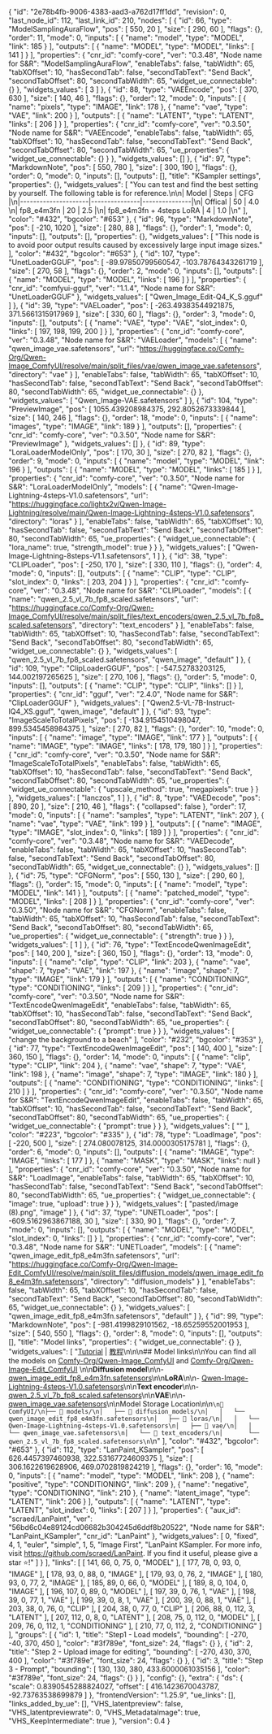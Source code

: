 {
  "id": "2e78b4fb-9006-4383-aad3-a762d17ff1dd",
  "revision": 0,
  "last_node_id": 112,
  "last_link_id": 210,
  "nodes": [
    {
      "id": 66,
      "type": "ModelSamplingAuraFlow",
      "pos": [
        550,
        20
      ],
      "size": [
        290,
        60
      ],
      "flags": {},
      "order": 11,
      "mode": 0,
      "inputs": [
        {
          "name": "model",
          "type": "MODEL",
          "link": 185
        }
      ],
      "outputs": [
        {
          "name": "MODEL",
          "type": "MODEL",
          "links": [
            141
          ]
        }
      ],
      "properties": {
        "cnr_id": "comfy-core",
        "ver": "0.3.48",
        "Node name for S&R": "ModelSamplingAuraFlow",
        "enableTabs": false,
        "tabWidth": 65,
        "tabXOffset": 10,
        "hasSecondTab": false,
        "secondTabText": "Send Back",
        "secondTabOffset": 80,
        "secondTabWidth": 65,
        "widget_ue_connectable": {}
      },
      "widgets_values": [
        3
      ]
    },
    {
      "id": 88,
      "type": "VAEEncode",
      "pos": [
        370,
        630
      ],
      "size": [
        140,
        46
      ],
      "flags": {},
      "order": 12,
      "mode": 0,
      "inputs": [
        {
          "name": "pixels",
          "type": "IMAGE",
          "link": 178
        },
        {
          "name": "vae",
          "type": "VAE",
          "link": 200
        }
      ],
      "outputs": [
        {
          "name": "LATENT",
          "type": "LATENT",
          "links": [
            206
          ]
        }
      ],
      "properties": {
        "cnr_id": "comfy-core",
        "ver": "0.3.50",
        "Node name for S&R": "VAEEncode",
        "enableTabs": false,
        "tabWidth": 65,
        "tabXOffset": 10,
        "hasSecondTab": false,
        "secondTabText": "Send Back",
        "secondTabOffset": 80,
        "secondTabWidth": 65,
        "ue_properties": {
          "widget_ue_connectable": {}
        }
      },
      "widgets_values": []
    },
    {
      "id": 97,
      "type": "MarkdownNote",
      "pos": [
        550,
        780
      ],
      "size": [
        300,
        190
      ],
      "flags": {},
      "order": 0,
      "mode": 0,
      "inputs": [],
      "outputs": [],
      "title": "KSampler settings",
      "properties": {},
      "widgets_values": [
        "You can test and find the best setting by yourself. The following table is for reference.\n\n| Model            | Steps | CFG |\n|---------------------|---------------|---------------|\n| Offical             | 50               | 4.0               \n| fp8_e4m3fn             | 20                | 2.5               |\n| fp8_e4m3fn + 4steps LoRA    | 4               | 1.0               |\n"
      ],
      "color": "#432",
      "bgcolor": "#653"
    },
    {
      "id": 96,
      "type": "MarkdownNote",
      "pos": [
        -210,
        1020
      ],
      "size": [
        280,
        88
      ],
      "flags": {},
      "order": 1,
      "mode": 0,
      "inputs": [],
      "outputs": [],
      "properties": {},
      "widgets_values": [
        "This node is to avoid poor output results caused by excessively large input image sizes."
      ],
      "color": "#432",
      "bgcolor": "#653"
    },
    {
      "id": 107,
      "type": "UnetLoaderGGUF",
      "pos": [
        -89.97850799560547,
        -103.78764343261719
      ],
      "size": [
        270,
        58
      ],
      "flags": {},
      "order": 2,
      "mode": 0,
      "inputs": [],
      "outputs": [
        {
          "name": "MODEL",
          "type": "MODEL",
          "links": [
            196
          ]
        }
      ],
      "properties": {
        "cnr_id": "comfyui-gguf",
        "ver": "1.1.4",
        "Node name for S&R": "UnetLoaderGGUF"
      },
      "widgets_values": [
        "Qwen_Image_Edit-Q4_K_S.gguf"
      ]
    },
    {
      "id": 39,
      "type": "VAELoader",
      "pos": [
        -263.49383544921875,
        371.5661315917969
      ],
      "size": [
        330,
        60
      ],
      "flags": {},
      "order": 3,
      "mode": 0,
      "inputs": [],
      "outputs": [
        {
          "name": "VAE",
          "type": "VAE",
          "slot_index": 0,
          "links": [
            197,
            198,
            199,
            200
          ]
        }
      ],
      "properties": {
        "cnr_id": "comfy-core",
        "ver": "0.3.48",
        "Node name for S&R": "VAELoader",
        "models": [
          {
            "name": "qwen_image_vae.safetensors",
            "url": "https://huggingface.co/Comfy-Org/Qwen-Image_ComfyUI/resolve/main/split_files/vae/qwen_image_vae.safetensors",
            "directory": "vae"
          }
        ],
        "enableTabs": false,
        "tabWidth": 65,
        "tabXOffset": 10,
        "hasSecondTab": false,
        "secondTabText": "Send Back",
        "secondTabOffset": 80,
        "secondTabWidth": 65,
        "widget_ue_connectable": {}
      },
      "widgets_values": [
        "Qwen_Image-VAE.safetensors"
      ]
    },
    {
      "id": 104,
      "type": "PreviewImage",
      "pos": [
        1055.439208984375,
        292.8052673339844
      ],
      "size": [
        140,
        246
      ],
      "flags": {},
      "order": 18,
      "mode": 0,
      "inputs": [
        {
          "name": "images",
          "type": "IMAGE",
          "link": 189
        }
      ],
      "outputs": [],
      "properties": {
        "cnr_id": "comfy-core",
        "ver": "0.3.50",
        "Node name for S&R": "PreviewImage"
      },
      "widgets_values": []
    },
    {
      "id": 89,
      "type": "LoraLoaderModelOnly",
      "pos": [
        170,
        30
      ],
      "size": [
        270,
        82
      ],
      "flags": {},
      "order": 9,
      "mode": 0,
      "inputs": [
        {
          "name": "model",
          "type": "MODEL",
          "link": 196
        }
      ],
      "outputs": [
        {
          "name": "MODEL",
          "type": "MODEL",
          "links": [
            185
          ]
        }
      ],
      "properties": {
        "cnr_id": "comfy-core",
        "ver": "0.3.50",
        "Node name for S&R": "LoraLoaderModelOnly",
        "models": [
          {
            "name": "Qwen-Image-Lightning-4steps-V1.0.safetensors",
            "url": "https://huggingface.co/lightx2v/Qwen-Image-Lightning/resolve/main/Qwen-Image-Lightning-4steps-V1.0.safetensors",
            "directory": "loras"
          }
        ],
        "enableTabs": false,
        "tabWidth": 65,
        "tabXOffset": 10,
        "hasSecondTab": false,
        "secondTabText": "Send Back",
        "secondTabOffset": 80,
        "secondTabWidth": 65,
        "ue_properties": {
          "widget_ue_connectable": {
            "lora_name": true,
            "strength_model": true
          }
        }
      },
      "widgets_values": [
        "Qwen-Image-Lightning-8steps-V1.1.safetensors",
        1
      ]
    },
    {
      "id": 38,
      "type": "CLIPLoader",
      "pos": [
        -250,
        170
      ],
      "size": [
        330,
        110
      ],
      "flags": {},
      "order": 4,
      "mode": 0,
      "inputs": [],
      "outputs": [
        {
          "name": "CLIP",
          "type": "CLIP",
          "slot_index": 0,
          "links": [
            203,
            204
          ]
        }
      ],
      "properties": {
        "cnr_id": "comfy-core",
        "ver": "0.3.48",
        "Node name for S&R": "CLIPLoader",
        "models": [
          {
            "name": "qwen_2.5_vl_7b_fp8_scaled.safetensors",
            "url": "https://huggingface.co/Comfy-Org/Qwen-Image_ComfyUI/resolve/main/split_files/text_encoders/qwen_2.5_vl_7b_fp8_scaled.safetensors",
            "directory": "text_encoders"
          }
        ],
        "enableTabs": false,
        "tabWidth": 65,
        "tabXOffset": 10,
        "hasSecondTab": false,
        "secondTabText": "Send Back",
        "secondTabOffset": 80,
        "secondTabWidth": 65,
        "widget_ue_connectable": {}
      },
      "widgets_values": [
        "qwen_2.5_vl_7b_fp8_scaled.safetensors",
        "qwen_image",
        "default"
      ]
    },
    {
      "id": 109,
      "type": "ClipLoaderGGUF",
      "pos": [
        -547.52783203125,
        144.002197265625
      ],
      "size": [
        270,
        106
      ],
      "flags": {},
      "order": 5,
      "mode": 0,
      "inputs": [],
      "outputs": [
        {
          "name": "CLIP",
          "type": "CLIP",
          "links": []
        }
      ],
      "properties": {
        "cnr_id": "gguf",
        "ver": "2.4.0",
        "Node name for S&R": "ClipLoaderGGUF"
      },
      "widgets_values": [
        "Qwen2.5-VL-7B-Instruct-IQ4_XS.gguf",
        "qwen_image",
        "default"
      ]
    },
    {
      "id": 93,
      "type": "ImageScaleToTotalPixels",
      "pos": [
        -134.9154510498047,
        899.5345458984375
      ],
      "size": [
        270,
        82
      ],
      "flags": {},
      "order": 10,
      "mode": 0,
      "inputs": [
        {
          "name": "image",
          "type": "IMAGE",
          "link": 177
        }
      ],
      "outputs": [
        {
          "name": "IMAGE",
          "type": "IMAGE",
          "links": [
            178,
            179,
            180
          ]
        }
      ],
      "properties": {
        "cnr_id": "comfy-core",
        "ver": "0.3.50",
        "Node name for S&R": "ImageScaleToTotalPixels",
        "enableTabs": false,
        "tabWidth": 65,
        "tabXOffset": 10,
        "hasSecondTab": false,
        "secondTabText": "Send Back",
        "secondTabOffset": 80,
        "secondTabWidth": 65,
        "ue_properties": {
          "widget_ue_connectable": {
            "upscale_method": true,
            "megapixels": true
          }
        }
      },
      "widgets_values": [
        "lanczos",
        1
      ]
    },
    {
      "id": 8,
      "type": "VAEDecode",
      "pos": [
        890,
        20
      ],
      "size": [
        210,
        46
      ],
      "flags": {
        "collapsed": false
      },
      "order": 17,
      "mode": 0,
      "inputs": [
        {
          "name": "samples",
          "type": "LATENT",
          "link": 207
        },
        {
          "name": "vae",
          "type": "VAE",
          "link": 199
        }
      ],
      "outputs": [
        {
          "name": "IMAGE",
          "type": "IMAGE",
          "slot_index": 0,
          "links": [
            189
          ]
        }
      ],
      "properties": {
        "cnr_id": "comfy-core",
        "ver": "0.3.48",
        "Node name for S&R": "VAEDecode",
        "enableTabs": false,
        "tabWidth": 65,
        "tabXOffset": 10,
        "hasSecondTab": false,
        "secondTabText": "Send Back",
        "secondTabOffset": 80,
        "secondTabWidth": 65,
        "widget_ue_connectable": {}
      },
      "widgets_values": []
    },
    {
      "id": 75,
      "type": "CFGNorm",
      "pos": [
        550,
        130
      ],
      "size": [
        290,
        60
      ],
      "flags": {},
      "order": 15,
      "mode": 0,
      "inputs": [
        {
          "name": "model",
          "type": "MODEL",
          "link": 141
        }
      ],
      "outputs": [
        {
          "name": "patched_model",
          "type": "MODEL",
          "links": [
            208
          ]
        }
      ],
      "properties": {
        "cnr_id": "comfy-core",
        "ver": "0.3.50",
        "Node name for S&R": "CFGNorm",
        "enableTabs": false,
        "tabWidth": 65,
        "tabXOffset": 10,
        "hasSecondTab": false,
        "secondTabText": "Send Back",
        "secondTabOffset": 80,
        "secondTabWidth": 65,
        "ue_properties": {
          "widget_ue_connectable": {
            "strength": true
          }
        }
      },
      "widgets_values": [
        1
      ]
    },
    {
      "id": 76,
      "type": "TextEncodeQwenImageEdit",
      "pos": [
        140,
        200
      ],
      "size": [
        360,
        150
      ],
      "flags": {},
      "order": 13,
      "mode": 0,
      "inputs": [
        {
          "name": "clip",
          "type": "CLIP",
          "link": 203
        },
        {
          "name": "vae",
          "shape": 7,
          "type": "VAE",
          "link": 197
        },
        {
          "name": "image",
          "shape": 7,
          "type": "IMAGE",
          "link": 179
        }
      ],
      "outputs": [
        {
          "name": "CONDITIONING",
          "type": "CONDITIONING",
          "links": [
            209
          ]
        }
      ],
      "properties": {
        "cnr_id": "comfy-core",
        "ver": "0.3.50",
        "Node name for S&R": "TextEncodeQwenImageEdit",
        "enableTabs": false,
        "tabWidth": 65,
        "tabXOffset": 10,
        "hasSecondTab": false,
        "secondTabText": "Send Back",
        "secondTabOffset": 80,
        "secondTabWidth": 65,
        "ue_properties": {
          "widget_ue_connectable": {
            "prompt": true
          }
        }
      },
      "widgets_values": [
        "change the background to a beach"
      ],
      "color": "#232",
      "bgcolor": "#353"
    },
    {
      "id": 77,
      "type": "TextEncodeQwenImageEdit",
      "pos": [
        140,
        400
      ],
      "size": [
        360,
        150
      ],
      "flags": {},
      "order": 14,
      "mode": 0,
      "inputs": [
        {
          "name": "clip",
          "type": "CLIP",
          "link": 204
        },
        {
          "name": "vae",
          "shape": 7,
          "type": "VAE",
          "link": 198
        },
        {
          "name": "image",
          "shape": 7,
          "type": "IMAGE",
          "link": 180
        }
      ],
      "outputs": [
        {
          "name": "CONDITIONING",
          "type": "CONDITIONING",
          "links": [
            210
          ]
        }
      ],
      "properties": {
        "cnr_id": "comfy-core",
        "ver": "0.3.50",
        "Node name for S&R": "TextEncodeQwenImageEdit",
        "enableTabs": false,
        "tabWidth": 65,
        "tabXOffset": 10,
        "hasSecondTab": false,
        "secondTabText": "Send Back",
        "secondTabOffset": 80,
        "secondTabWidth": 65,
        "ue_properties": {
          "widget_ue_connectable": {
            "prompt": true
          }
        }
      },
      "widgets_values": [
        ""
      ],
      "color": "#223",
      "bgcolor": "#335"
    },
    {
      "id": 78,
      "type": "LoadImage",
      "pos": [
        -220,
        500
      ],
      "size": [
        274.080078125,
        314.0000305175781
      ],
      "flags": {},
      "order": 6,
      "mode": 0,
      "inputs": [],
      "outputs": [
        {
          "name": "IMAGE",
          "type": "IMAGE",
          "links": [
            177
          ]
        },
        {
          "name": "MASK",
          "type": "MASK",
          "links": null
        }
      ],
      "properties": {
        "cnr_id": "comfy-core",
        "ver": "0.3.50",
        "Node name for S&R": "LoadImage",
        "enableTabs": false,
        "tabWidth": 65,
        "tabXOffset": 10,
        "hasSecondTab": false,
        "secondTabText": "Send Back",
        "secondTabOffset": 80,
        "secondTabWidth": 65,
        "ue_properties": {
          "widget_ue_connectable": {
            "image": true,
            "upload": true
          }
        }
      },
      "widgets_values": [
        "pasted/image (8).png",
        "image"
      ]
    },
    {
      "id": 37,
      "type": "UNETLoader",
      "pos": [
        -609.5162963867188,
        30
      ],
      "size": [
        330,
        90
      ],
      "flags": {},
      "order": 7,
      "mode": 0,
      "inputs": [],
      "outputs": [
        {
          "name": "MODEL",
          "type": "MODEL",
          "slot_index": 0,
          "links": []
        }
      ],
      "properties": {
        "cnr_id": "comfy-core",
        "ver": "0.3.48",
        "Node name for S&R": "UNETLoader",
        "models": [
          {
            "name": "qwen_image_edit_fp8_e4m3fn.safetensors",
            "url": "https://huggingface.co/Comfy-Org/Qwen-Image-Edit_ComfyUI/resolve/main/split_files/diffusion_models/qwen_image_edit_fp8_e4m3fn.safetensors",
            "directory": "diffusion_models"
          }
        ],
        "enableTabs": false,
        "tabWidth": 65,
        "tabXOffset": 10,
        "hasSecondTab": false,
        "secondTabText": "Send Back",
        "secondTabOffset": 80,
        "secondTabWidth": 65,
        "widget_ue_connectable": {}
      },
      "widgets_values": [
        "qwen_image_edit_fp8_e4m3fn.safetensors",
        "default"
      ]
    },
    {
      "id": 99,
      "type": "MarkdownNote",
      "pos": [
        -981.4199829101562,
        -18.65259552001953
      ],
      "size": [
        540,
        550
      ],
      "flags": {},
      "order": 8,
      "mode": 0,
      "inputs": [],
      "outputs": [],
      "title": "Model links",
      "properties": {
        "widget_ue_connectable": {}
      },
      "widgets_values": [
        "[Tutorial](https://docs.comfy.org/tutorials/image/qwen/qwen-image-edit) | [教程](https://docs.comfy.org/zh-CN/tutorials/image/qwen/qwen-image-edit)\n\n\n## Model links\n\nYou can find all the models on [Comfy-Org/Qwen-Image_ComfyUI](https://huggingface.co/Comfy-Org/Qwen-Image_ComfyUI/tree/main) and  [Comfy-Org/Qwen-Image-Edit_ComfyUI](https://huggingface.co/Comfy-Org/Qwen-Image-Edit_ComfyUI) \n\n**Diffusion model**\n\n- [qwen_image_edit_fp8_e4m3fn.safetensors](https://huggingface.co/Comfy-Org/Qwen-Image-Edit_ComfyUI/resolve/main/split_files/diffusion_models/qwen_image_edit_fp8_e4m3fn.safetensors)\n\n**LoRA**\n\n- [Qwen-Image-Lightning-4steps-V1.0.safetensors](https://huggingface.co/lightx2v/Qwen-Image-Lightning/resolve/main/Qwen-Image-Lightning-4steps-V1.0.safetensors)\n\n**Text encoder**\n\n- [qwen_2.5_vl_7b_fp8_scaled.safetensors](https://huggingface.co/Comfy-Org/Qwen-Image_ComfyUI/resolve/main/split_files/text_encoders/qwen_2.5_vl_7b_fp8_scaled.safetensors)\n\n**VAE**\n\n- [qwen_image_vae.safetensors](https://huggingface.co/Comfy-Org/Qwen-Image_ComfyUI/resolve/main/split_files/vae/qwen_image_vae.safetensors)\n\nModel Storage Location\n\n```\n📂 ComfyUI/\n├── 📂 models/\n│   ├── 📂 diffusion_models/\n│   │   └── qwen_image_edit_fp8_e4m3fn.safetensors\n│   ├── 📂 loras/\n│   │   └── Qwen-Image-Lightning-4steps-V1.0.safetensors\n│   ├── 📂 vae/\n│   │   └── qwen_image_vae.safetensors\n│   └── 📂 text_encoders/\n│       └── qwen_2.5_vl_7b_fp8_scaled.safetensors\n```\n"
      ],
      "color": "#432",
      "bgcolor": "#653"
    },
    {
      "id": 112,
      "type": "LanPaint_KSampler",
      "pos": [
        626.4457397460938,
        322.53167724609375
      ],
      "size": [
        306.1622619628906,
        469.0702819824219
      ],
      "flags": {},
      "order": 16,
      "mode": 0,
      "inputs": [
        {
          "name": "model",
          "type": "MODEL",
          "link": 208
        },
        {
          "name": "positive",
          "type": "CONDITIONING",
          "link": 209
        },
        {
          "name": "negative",
          "type": "CONDITIONING",
          "link": 210
        },
        {
          "name": "latent_image",
          "type": "LATENT",
          "link": 206
        }
      ],
      "outputs": [
        {
          "name": "LATENT",
          "type": "LATENT",
          "slot_index": 0,
          "links": [
            207
          ]
        }
      ],
      "properties": {
        "aux_id": "scraed/LanPaint",
        "ver": "56bd6c04e89124cd06682b304245d6ddf8b20522",
        "Node name for S&R": "LanPaint_KSampler",
        "cnr_id": "LanPaint"
      },
      "widgets_values": [
        0,
        "fixed",
        4,
        1,
        "euler",
        "simple",
        1,
        5,
        "Image First",
        "LanPaint KSampler. For more info, visit https://github.com/scraed/LanPaint. If you find it useful, please give a star ⭐️!"
      ]
    }
  ],
  "links": [
    [
      141,
      66,
      0,
      75,
      0,
      "MODEL"
    ],
    [
      177,
      78,
      0,
      93,
      0,
      "IMAGE"
    ],
    [
      178,
      93,
      0,
      88,
      0,
      "IMAGE"
    ],
    [
      179,
      93,
      0,
      76,
      2,
      "IMAGE"
    ],
    [
      180,
      93,
      0,
      77,
      2,
      "IMAGE"
    ],
    [
      185,
      89,
      0,
      66,
      0,
      "MODEL"
    ],
    [
      189,
      8,
      0,
      104,
      0,
      "IMAGE"
    ],
    [
      196,
      107,
      0,
      89,
      0,
      "MODEL"
    ],
    [
      197,
      39,
      0,
      76,
      1,
      "VAE"
    ],
    [
      198,
      39,
      0,
      77,
      1,
      "VAE"
    ],
    [
      199,
      39,
      0,
      8,
      1,
      "VAE"
    ],
    [
      200,
      39,
      0,
      88,
      1,
      "VAE"
    ],
    [
      203,
      38,
      0,
      76,
      0,
      "CLIP"
    ],
    [
      204,
      38,
      0,
      77,
      0,
      "CLIP"
    ],
    [
      206,
      88,
      0,
      112,
      3,
      "LATENT"
    ],
    [
      207,
      112,
      0,
      8,
      0,
      "LATENT"
    ],
    [
      208,
      75,
      0,
      112,
      0,
      "MODEL"
    ],
    [
      209,
      76,
      0,
      112,
      1,
      "CONDITIONING"
    ],
    [
      210,
      77,
      0,
      112,
      2,
      "CONDITIONING"
    ]
  ],
  "groups": [
    {
      "id": 1,
      "title": "Step1 - Load models",
      "bounding": [
        -270,
        -40,
        370,
        450
      ],
      "color": "#3f789e",
      "font_size": 24,
      "flags": {}
    },
    {
      "id": 2,
      "title": "Step 2 - Upload image for editing",
      "bounding": [
        -270,
        430,
        370,
        400
      ],
      "color": "#3f789e",
      "font_size": 24,
      "flags": {}
    },
    {
      "id": 3,
      "title": "Step 3 - Prompt",
      "bounding": [
        130,
        130,
        380,
        433.6000061035156
      ],
      "color": "#3f789e",
      "font_size": 24,
      "flags": {}
    }
  ],
  "config": {},
  "extra": {
    "ds": {
      "scale": 0.8390545288824027,
      "offset": [
        416.1423670043787,
        -92.73763538699879
      ]
    },
    "frontendVersion": "1.25.9",
    "ue_links": [],
    "links_added_by_ue": [],
    "VHS_latentpreview": false,
    "VHS_latentpreviewrate": 0,
    "VHS_MetadataImage": true,
    "VHS_KeepIntermediate": true
  },
  "version": 0.4
}
